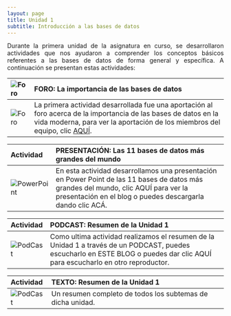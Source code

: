 ```yaml
---
layout: page
title: Unidad 1
subtitle: Introducción a las bases de datos
---
```


<p style="text-align: justify;">Durante la primera unidad de la asignatura en curso, se desarrollaron actividades que nos ayudaron a comprender los conceptos básicos referentes a las bases de datos de forma general y específica. A continuación se presentan estas actividades:</p>

| ![Foro](https://basededatostec.github.io/img/espacio.png) | FORO: La importancia de las bases de datos | 
| :------ |:--- |
| ![Foro](https://basededatostec.github.io/img/foros.png) | La primera actividad desarrollada fue una aportación al foro acerca de la importancia de las bases de datos en la vida moderna, para ver la aportación de los miembros del equipo, clic [AQUÍ](http://markdowntutorial.com/).|

| Actividad | PRESENTACIÓN: Las 11 bases de datos más grandes del mundo | 
| :------ |:--- |
| ![PowerPoint](https://basededatostec.github.io/img/power.png) | En esta actividad desarrollamos una presentación en Power Point de las 11 bases de datos más grandes del mundo, clic AQUÍ para ver la presentación en el blog o puedes descargarla dando clic ACÁ. | 


| Actividad | PODCAST: Resumen de la Unidad 1 | 
| :------ |:--- |
| ![PodCast](https://basededatostec.github.io/img/pod.png) | Como ultima actividad realizamos el resumen de la Unidad 1 a través de un PODCAST, puedes escucharlo en ESTE BLOG o puedes dar clic AQUÍ para escucharlo en otro reproductor. | 


| Actividad | TEXTO: Resumen de la Unidad 1 | 
| :------ |:--- |
| ![PodCast](https://basededatostec.github.io/img/text.png) | Un resumen completo de todos los subtemas de dicha unidad. | 
